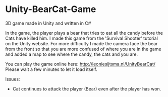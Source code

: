 # Unity-BearCat-Game
3D game made in Unity and written in C#

In the game, the player plays a bear that tries to eat all the candy before the Cats have killed him. I made this game from the 'Survival Shooter' tutorial on the Unity website.
For more difficulty I made the camera face the bear from the front so that you are more confused of where you are in the game and added a map to see where the candy, the cats and you are.

You can play the game online here: http://leoniesijtsma.nl/UnityBearCat/
Please wait a few minutes to let it load itself.

Issues:
- Cat continues to attack the player (Bear) even after the player has won.
